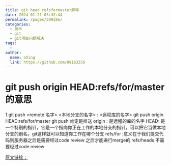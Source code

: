 ```yaml
---
title: git head refsformaster解释
date: 2024-01-21 03:32:44
permalink: /pages/20938e/
categories:
  - 技术
  - git
  - git项目问题解决
tags:
  - 
author: 
  name: aXing
  link: https://github.com/08163356
---
```

# git push origin HEAD:refs/for/master 的意思

1.git push <remote 名字> <本地分支的名字> : <远程库的名字>
git push origin HEAD:refs/for/master
git push 肯定是推送
origin : 是远程的库的名字
HEAD: 是一个特别的指针，它是一个指向你正在工作的本地分支的指针，可以把它当做本地分支的别名，git这样就可以知道你工作在哪个分支
refs/for :意义在于我们提交代码到服务器之后是需要经过code review 之后才能进行merge的
refs/heads 不需要经过code review

[原文链接：](https://blog.csdn.net/u010312474/article/details/107915694)

